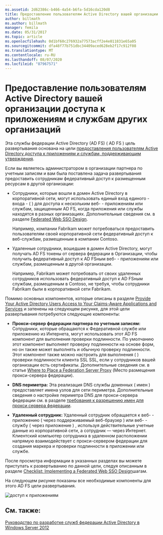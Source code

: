 ```yaml
---
ms.assetid: 2d62386c-b466-4a54-b6fa-5d16cda120d8
title: Предоставление пользователям Active Directory вашей организации доступа к приложениям и службам других организаций
author: billmath
ms.author: billmath
manager: femila
ms.date: 05/31/2017
ms.topic: article
ms.openlocfilehash: 0d1bf60c276932a77573acff2e4e011831e65a05
ms.sourcegitcommit: dfa48f77b751dbc34409aced628eb2f17c912f08
ms.translationtype: MT
ms.contentlocale: ru-RU
ms.lasthandoff: 08/07/2020
ms.locfileid: "87967571"
---
```

# <a name="provide-your-active-directory-users-access-to-the-applications-and-services-of-other-organizations"></a>Предоставление пользователям Active Directory вашей организации доступа к приложениям и службам других организаций

Эта службы федерации Active Directory (AD FS) \( AD FS \) цель развертывания основана на цели [предоставления пользователям Active Directory доступа к приложениям и службам, поддерживающим утверждения](Provide-Your-Active-Directory-Users-Access-to-Your-Claims-Aware-Applications-and-Services.md).

Если вы являетесь администратором в организации партнера по учетным записям и вам была поставлена задача развертывания предоставить сотрудникам федеративный доступ к размещенным ресурсам в другой организации:

-   Сотрудники, которые вошли в домен Active Directory в корпоративной сети, могут использовать единый вход единого \- входа \- \( \) для доступа к нескольким веб- \- приложениям или службам, защищенным AD FS, когда приложения или службы находятся в разных организациях. Дополнительные сведения см. в разделе [Federated Web SSO Design](Federated-Web-SSO-Design.md).

    Например, компании Fabrikam может потребоваться предоставить пользователям своей корпоративной сети федеративный доступ к веб-службам, размещенным в компании Contoso.

-   Удаленные сотрудники, вошедшие в домен Active Directory, могут получать AD FS токены от сервера федерации в Организации, чтобы получить федеративный доступ к AD FSным веб- \- приложениям или службам, размещенным в другой организации.

    Например, Fabrikam может потребовать от своих удаленных сотрудников использовать федеративный доступ к AD FSным службам, размещенным в Contoso, не требуя, чтобы сотрудники Fabrikam были в корпоративной сети Fabrikam.

Помимо основных компонентов, которые описаны в разделе [Provide Your Active Directory Users Access to Your Claims-Aware Applications and Services](Provide-Your-Active-Directory-Users-Access-to-Your-Claims-Aware-Applications-and-Services.md) и затенены на следующем рисунке, для этой цели развертывания потребуются следующие компоненты:

-   **Прокси-сервер федерации партнера по учетным записям:** Сотрудники, которые обращаются к Федеративной службе или приложению из Интернета, могут использовать этот AD FS компонент для выполнения проверки подлинности. По умолчанию этот компонент выполняет проверку подлинности на основе форм, но он также может выполнять и обычную проверку подлинности. Этот компонент также можно настроить для выполнения \( \) проверки подлинности клиента SSL SSL, если у сотрудников вашей организации есть сертификаты. Дополнительные сведения см. в статье [Where to Place a Federation Server Proxy](Where-to-Place-a-Federation-Server-Proxy.md) (Место размещения прокси-сервера федерации).

-   **DNS периметра:** Эта реализация DNS службы доменных \( имен \) предоставляет имена узлов для сети периметра. Дополнительные сведения о настройке периметра DNS для прокси-сервера федерации см. в разделе [требования к разрешению имен для прокси сервера федерации](Name-Resolution-Requirements-for-Federation-Server-Proxies.md).

-   **Удаленный сотрудник:** Удаленный сотрудник обращается к веб- \- приложению \( через поддерживаемый веб-браузер \) или веб- \- службу \( через приложение \) , используя действительные учетные данные из корпоративной сети, а сотрудник — через Интернет. Клиентский компьютер сотрудника в удаленном расположении напрямую взаимодействует с прокси-сервером федерации для создания маркера и проверки подлинности в приложении или службе.

После просмотра информации в указанных разделах вы можете приступать к развертыванию по данной цели, следуя описанным в разделе [Checklist: Implementing a Federated Web SSO Design](../../ad-fs/deployment/Checklist--Implementing-a-Federated-Web-SSO-Design.md)шагам.

На следующем рисунке показаны все необходимые компоненты для этого AD FS цели развертывания.

![доступ к приложениям](media/50af4837-31e0-451f-a942-e705c2300065.gif)

## <a name="see-also"></a>См. также:
[Руководство по разработке служб федерации Active Directory в Windows Server 2012](AD-FS-Design-Guide-in-Windows-Server-2012.md)
